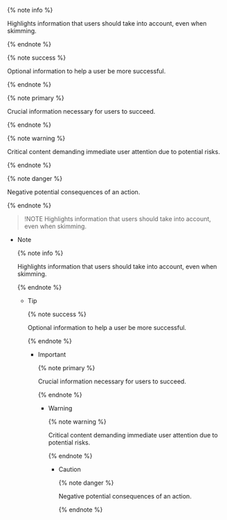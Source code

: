 {% note info %}

Highlights information that users should take into account, even when
skimming.

{% endnote %}

{% note success %}

Optional information to help a user be more successful.

{% endnote %}

{% note primary %}

Crucial information necessary for users to succeed.

{% endnote %}

{% note warning %}

Critical content demanding immediate user attention due to potential
risks.

{% endnote %}

{% note danger %}

Negative potential consequences of an action.

{% endnote %}

> !NOTE Highlights information that users should take into account, even
> when skimming.

- Note

  {% note info %}

  Highlights information that users should take into account, even when
  skimming.

  {% endnote %}

  - Tip

    {% note success %}

    Optional information to help a user be more successful.

    {% endnote %}

    - Important

      {% note primary %}

      Crucial information necessary for users to succeed.

      {% endnote %}

      - Warning

        {% note warning %}

        Critical content demanding immediate user attention due to
        potential risks.

        {% endnote %}

        - Caution

          {% note danger %}

          Negative potential consequences of an action.

          {% endnote %}
